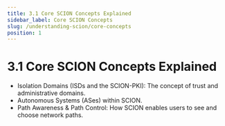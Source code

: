 ```yaml
---
title: 3.1 Core SCION Concepts Explained
sidebar_label: Core SCION Concepts
slug: /understanding-scion/core-concepts
position: 1
---
```

# 3.1 Core SCION Concepts Explained
- Isolation Domains (ISDs and the SCION-PKI): The concept of trust and administrative domains.
- Autonomous Systems (ASes) within SCION.
- Path Awareness & Path Control: How SCION enables users to see and choose network paths.
